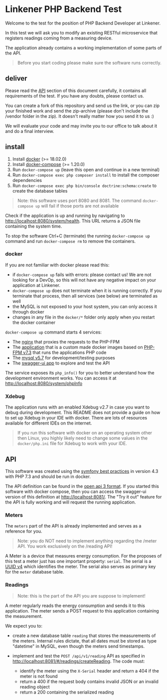 # Linkener PHP Backend Test

Welcome to the test for the position of PHP Backend Developer at Linkener.

In this test we will ask you to modify an existing RESTful microservice that registers readings coming from a measuring device.

The application already contains a working implementation of some parts of the API.

> Before you start coding please make sure the software runs correctly.

## deliver

Please read the [API](#api) section of this document carefully, it contains all requirements of the test. If you have any doubts, please contact us.

You can create a fork of this repository and send us the link, or you can zip your finished work and send the zip-archive (please don't include the /vendor folder in the zip). It doesn't really matter how you send it to us :)

We will evaluate your code and may invite you to our office to talk about it and do a final interview.

## install

1. Install [docker](https://docs.docker.com/install/) (>= 18.02.0)
2. Install [docker-compose](https://docs.docker.com/compose/install/) (>= 1.20.0)
3. Run `docker-compose up` (leave this open and continue in a new terminal)
4. Run `docker-compose exec php composer install` to install the composer dependencies
5. Run `docker-compose exec php bin/console doctrine:schema:create` to create the database tables

> Note: this software uses port 8080 and 8081. The command `docker-compose up` will fail if those ports are not available

Check if the application is up and running by navigating to <http://localhost:8080/system/health>. This URL returns a JSON file containing the system time.

To stop the software Ctrl+C (terminate) the running `docker-compose up` command and run `docker-compose rm` to remove the containers.

### docker

If you are not familiar with docker please read this:

- if `docker-compose up` fails with errors: please contact us! We are not looking for a DevOp, so this will not have any negative impact on your application at Linkener.
- `docker-compose up` does not terminate when it is running correctly. If you terminate that process, then all services (see below) are terminated as well
- the MySQL is not exposed to your host system, you can only access it through docker
- changes in any file in the `docker/*` folder only apply when you restart the docker container

`docker-compose up` command starts 4 services:

- The [nginx](https://hub.docker.com/_/nginx) that proxies the requests to the PHP-FPM
- The [application](./Dockerfile) that is a custom made docker images based on [PHP-FPM v7.3](https://hub.docker.com/_/php) that runs the applications PHP code
- The [mysql v5.7](https://hub.docker.com/_/mysql) for development/testing purposes
- The [swagger-ui app](https://hub.docker.com/r/swaggerapi/swagger-ui) to explore and test the API

The service exposes its `php_info()` for you to better understand how the development environment works. You can access it at <http://localhost:8080/system/phpInfo> 

### Xdebug

The application runs with an enabled Xdebug v2.7 in case you want to debug during development. This README does not provide a guide on how to set up Xdebug in your IDE with docker. There are lots of resources available for different IDEs on the internet.

> If you run this software with docker on an operating system other then Linux, you highly likely need to change some values in the `docker/php.ini` file for Xdebug to work with your IDE.

## API

This software was created using the [symfony best practices](https://symfony.com/doc/current/best_practices/creating-the-project.html) in version 4.3 with PHP 7.3 and should be run in docker.

The API definition can be found in the [open api 3 format](./doc/api.yml). If you started this software with docker compose, then you can access the swagger-ui version of this definition at <http://localhost:8081/>. The "Try it out" feature for the API is fully working and will request the running application.

### Meters

The `meters` part of the API is already implemented and serves as a reference for you.

> Note: you do NOT need to implement anything regarding the /meter API. You work exclusively on the /reading API!

A Meter is a device that measures energy consumption. For the proposes of this test a meter just has one important property: `serial`. The serial is a [UUID v4](https://en.wikipedia.org/wiki/Universally_unique_identifier) which identifies the meter. The serial also serves as primary key for the `meter` database table.

### Readings

> Note: this is the part of the API you are suppose to implement!

A meter regularly reads the energy consumption and sends it to this application. The meter sends a POST request to this application containing the measurement.

We expect you to:

- create a new database table `reading` that stores the measurements of the meters. Internal rules dictate, that all dates must be stored as type "datetime" in MySQL, even though the meters send timestamps.

- implement and test the `POST /api/v1/reading` API as specified in <http://localhost:8081/#/readings/createReading>. The code must: 
    - identify the meter using the `X-Serial` header and return a 404 if the meter is not found
    - return a 400 if the request body contains invalid JSON or an invalid reading object
    - return a 200 containing the serialized reading 
